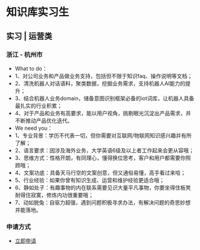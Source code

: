 
# 知识库实习生
## 实习  |  运营类
### 浙江 - 杭州市

- What&nbsp;to&nbsp;do：
- 1、对公司业务和产品做业务支持，包括但不限于知识faq、操作说明等文档；
- 2、清洗机器人对话语料，聚类数据，挖掘业务需求，支持机器人AI能力的提升；
- 3、结合机器人业务domain，储备意图识别框架必备的iot词库，让机器人具备最扎实的行业积累；
- 4、对于产品和业务有高要求，能以用户视角，挑剔眼光沉淀出产品需求，并不断推动产品优化迭代。
- We&nbsp;need&nbsp;you：
- 1、专业背景：学历不代表一切，但你需要对互联网/物联网知识感兴趣并有所了解；
- 2、语言要求：因涉及海外业务，大学英语6级及以上者工作起来会更从容哦；
- 3、思维方式：性格开朗，有同理心，懂得换位思考，客户和用户都需要你照顾哦；
- 4、文案功底：具备天马行空的文案创意，但又通俗易懂，高手看过来哈；
- 5、行业经验：如果你曾有知识生成、运营和维护经验更适合哦；
- 6、静如处子：有趣事物的内在联系需要见识大量平凡事物，你要坐得住板凳耐得住寂寞，修炼内功很重要哦；
- 7、动如脱兔：自驱力超强，遇到问题积极寻求办法，有解决问题的奇思妙想并能落地。
### 申请方式
- <a href="mailto:hr@tuya.com?subject=求职简历-知识库实习生-来自GitHub">立即申请</a>